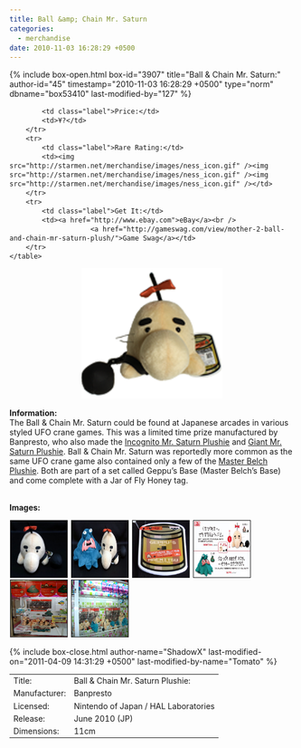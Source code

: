 ```yaml
---
title: Ball &amp; Chain Mr. Saturn
categories:
  - merchandise
date: 2010-11-03 16:28:29 +0500
---
```

{% include box-open.html box-id="3907" title="Ball & Chain Mr. Saturn:" author-id="45" timestamp="2010-11-03 16:28:29 +0500" type="norm" dbname="box53410" last-modified-by="127" %}
<div class="gameinfo">
	<table>
		<tr>
			<td class="label">Title:</td>
			<td>Ball & Chain Mr. Saturn Plushie:</td>
		</tr>
		<tr>
			<td class="label">Manufacturer:</td>
			<td>Banpresto</td>
		</tr>
		<tr>
			<td class="label">Licensed:</td>
			<td>Nintendo of Japan / HAL Laboratories</td>
		</tr>
		<tr>
			<td class="label">Release:</td>
			<td>June 2010 (JP)</td>
		</tr>
		<tr>
			<td class="label">Dimensions:</td>
			<td>11cm</td>
		</tr>
		<tr>

			<td class="label">Price:</td>
			<td>¥?</td>
		</tr>
		<tr>
			<td class="label">Rare Rating:</td>
			<td><img src="http://starmen.net/merchandise/images/ness_icon.gif" /><img src="http://starmen.net/merchandise/images/ness_icon.gif" /><img src="http://starmen.net/merchandise/images/ness_icon.gif" /></td>
		</tr>
		<tr>
			<td class="label">Get It:</td>
			<td><a href="http://www.ebay.com">eBay</a><br />
                        <a href="http://gameswag.com/view/mother-2-ball-and-chain-mr-saturn-plush/">Game Swag</a></td>
		</tr>
	</table>
</div>



<p>
	<center>
	<img src="/merchandise/images/bcms_plushie_title.png" border="0" title="Ball & Chain Mr. Saturn Plushie" />
	</center>
</p>

<b>Information:</b>
	<br />
	The Ball & Chain Mr. Saturn could be found at Japanese arcades in various styled UFO crane 
	games. This was a limited time prize manufactured by Banpresto, who also made the 
	<a href="http://starmen.net/merchandise/misc/imsplushie.php" >Incognito Mr. Saturn Plushie</a> and 
	<a href="http://starmen.net/merchandise/misc/gmsplushie.php" >Giant Mr. Saturn Plushie</a>. Ball & Chain Mr. Saturn was 
	reportedly more common as the same UFO crane game also contained only a few of the 
	<a href="http://starmen.net/merchandise/misc/mbplushie.php" >Master Belch Plushie</a>. Both are part of a set called Geppu’s Base (Master Belch’s Base) and come complete with a Jar of Fly Honey tag.
<br /><br />

<b>Images:</b>
	<br />

<a href="/merchandise/images/bcms_plusie.jpg" ><img src="/merchandise/images/bcms_plushie.jpg" title="Ball & Chain Mr. Saturn Plushie" border="1" width="100" height="100" hspace="1" /></a>
<a href="/merchandise/images/bcms_mb_plushies.jpg" ><img src="/merchandise/images/bcms_mb_plushies.jpg" title="Both Plushies" border="1" width="100" height="100" hspace="1" /></a>
<a href="/merchandise/images/ufo_tag.jpg" ><img src="/merchandise/images/ufo_tag.jpg" title="Tag" border="1" width="100" height="100" hspace="1" /></a>
<a href="/merchandise/images/ufo_info.jpg" ><img src="/merchandise/images/ufo_info.jpg" title="info" border="1" width="100" height="100" hspace="1" /></a>
<a href="/merchandise/images/crangegame1.jpg" ><img src="/merchandise/images/cranegame1.jpg" title="Crane Game" border="1" width="100" height="100" hspace="1" /></a>
<a href="/merchandise/images/crangegame2.jpg" ><img src="/merchandise/images/cranegame2.jpg" title="Crane Game" border="1" width="100" height="100" hspace="1" /></a>

{% include box-close.html author-name="ShadowX" last-modified-on="2011-04-09 14:31:29 +0500" last-modified-by-name="Tomato" %}
